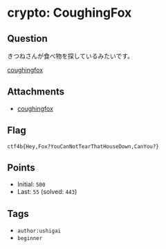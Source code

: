 # crypto: CoughingFox
## Question
きつねさんが食べ物を探しているみたいです。

[coughingfox](files)

## Attachments
- [coughingfox](files)

## Flag
```
ctf4b{Hey,Fox?YouCanNotTearThatHouseDown,CanYou?}
```

## Points
- Initial: `500`
- Last: `55` (solved: `443`)

## Tags
- `author:ushigai`
- `beginner`
    